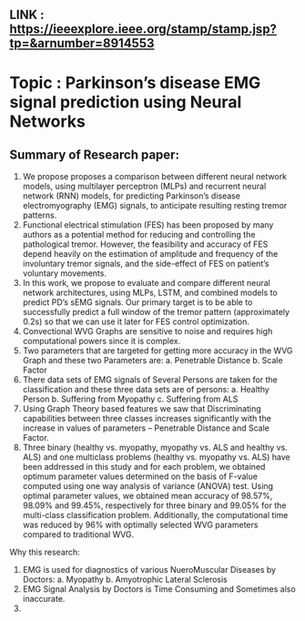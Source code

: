 ## LINK : https://ieeexplore.ieee.org/stamp/stamp.jsp?tp=&arnumber=8914553

# Topic : Parkinson’s disease EMG signal prediction using Neural Networks

## Summary of Research paper: 
1)	We propose proposes a comparison between different neural network models, using multilayer perceptron (MLPs) and recurrent neural network (RNN) models, for predicting
Parkinson’s disease electromyography (EMG) signals, to anticipate resulting resting tremor patterns.
2)	Functional electrical stimulation (FES) has been proposed by many authors as a potential method for reducing and controlling the pathological tremor. However, the feasibility and accuracy of FES depend heavily on the estimation of amplitude and frequency of the involuntary tremor signals, and the side-effect of FES on patient’s voluntary movements.
3)	In this work, we propose to evaluate and compare different neural network architectures, using MLPs, LSTM, and combined models to predict PD’s sEMG signals. Our  primary target is to be able to successfully predict a full window of the tremor pattern (approximately 0.2s) so that we can use it later for FES control optimization.
4)	Convectional WVG Graphs are sensitive to noise and requires high computational powers since it is complex.
5)	Two parameters that are targeted for getting more accuracy in the WVG Graph and these two Parameters are:
a.	Penetrable Distance 
b.	Scale Factor
5)	There data sets of EMG signals of Several Persons are taken for the classification and these three data sets are of persons:
a.	Healthy Person
b.	Suffering from Myopathy 
c.	Suffering from ALS 
6)	Using Graph Theory based features we saw that Discriminating capabilities between three classes increases significantly with the increase in values of parameters – Penetrable Distance and Scale Factor.
7)	Three binary (healthy vs. myopathy, myopathy vs. ALS and healthy vs. ALS) and one multiclass problems (healthy vs. myopathy vs. ALS) have been addressed in this  study and for each problem, we obtained optimum parameter values determined on the basis of F-value computed using one way analysis of variance (ANOVA) test. Using optimal parameter values, we obtained mean accuracy of 98.57%, 98.09% and 99.45%, respectively for three binary and 99.05% for the multi-class classification problem. Additionally, the computational time was reduced by 96% with optimally selected WVG parameters compared to traditional WVG.

Why this research:
1)	EMG is used for diagnostics of various NueroMuscular Diseases by Doctors:
a.	Myopathy
b.	Amyotrophic Lateral Sclerosis
2)	EMG Signal Analysis by Doctors is Time Consuming and Sometimes also inaccurate.
3)	


